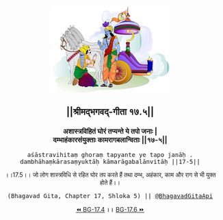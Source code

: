 <center><img src="../../asset/BG.png" alt="#API #bhagavadgitaapi #slok #nodejs #js #api #gitaapi #krishna #hinduism #vedic #ISKCON #shreemadbhagavadgita #technology"/>
<h2>||श्रीमद्‍भगवद्‍-गीता १७.५||</h2>
<h3>अशास्त्रविहितं घोरं तप्यन्ते ये तपो जनाः |<br/>दम्भाहंकारसंयुक्ताः कामरागबलान्विताः ||१७-५||</h3>
<pre>aśāstravihitaṃ ghoraṃ tapyante ye tapo janāḥ .<br/>dambhāhaṃkārasaṃyuktāḥ kāmarāgabalānvitāḥ ||17-5||</pre>
<p>।।17.5।। जो लोग शास्त्रविधि से रहित घोर तप करते हैं तथा दम्भ, अहंकार, काम और राग से भी युक्त होते हैं।।</p>
<pre>(Bhagavad Gita, Chapter 17, Shloka 5) || <a href="https://twitter.com/bhagavadgitaapi">@BhagavadGitaApi</a></pre><a href="../../17/4">⏪  BG-17.4</a><b>        ।।        </b><a href="../../17/6">BG-17.6  ⏩</a></center>